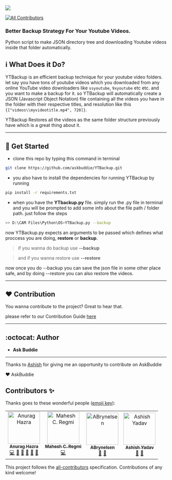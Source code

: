 <img align="center" src="./assets/logo.png" />


[![All Contributors](https://img.shields.io/badge/all_contributors-4-orange.svg?style=flat-square)](#contributors)

### **Better Backup Strategy For Your Youtube Videos.**

Python script to make JSON directory tree and downloading Youtube videos inside that folder automatically.

## :information_source: What Does it Do?
YTBackup is an efficient backup technique for your youtube video folders.
let say you have tons of youtube videos which you downloaded from any online YouTube video downloaders like ``ssyoutube``, ``9xyoutube`` etc etc. and you want to make a backup for it. so YTBackup will automatically create a JSON (Javascript Object Notation) file containing all the videos you have in the folder with their respective titles, and resolution like this ``{["videos\\myvideotitle.mp4", 720]}``.

YTBackup Restores all the videos as the same folder structure previously have which is a great thing about it.



----------

## :floppy_disk: Get Started

* clone this repo by typing this command in terminal

```bash
git clone https://github.com/askbuddie/YTBackup.git
```

* you also have to install the dependencies for running YTBackup by running

```bash
pip install -r requirements.txt
```

* when you have the **YTbackup.py** file. simply run the .py file in terminal and you will be prompted to add some info about the file path / folder path. just follow the steps

```bash
>> D:\CAM Files\Python\OS>YTBackup.py --backup
```

now YTBackup.py expects an arguments to be passed which defines what proccess you are doing, **restore** or **backup**.

> if you wanna do backup use **--backup**

> and if you wanna restore use **--restore** 

now once you do --backup you can save the json file in some other place safe, and by doing --restore you can also restore the videos.

----------

## :heart: Contribution
You wanna contribute to the project? Great to hear that.

please refer to our Contribution Guide [here](./CONTRIBUTING.md)

-----------

## :octocat: Author

- **Ask Buddie**

-----------

Thanks to [Ashish](https://github.com/ashiishme) for giving me an opportunity to contribute on AskBuddie

:heart: AskBuddie

## Contributors ✨

Thanks goes to these wonderful people ([emoji key](https://allcontributors.org/docs/en/emoji-key)):

<!-- ALL-CONTRIBUTORS-LIST:START - Do not remove or modify this section -->
<!-- prettier-ignore -->
<table>
  <tr>
    <td align="center"><a href="http://anuraghazra.github.io"><img src="https://avatars3.githubusercontent.com/u/35374649?v=4" width="100px;" alt="Anurag Hazra"/><br /><sub><b>Anurag Hazra</b></sub></a><br /><a href="https://github.com/askbuddie/YTBackup/commits?author=anuraghazra" title="Code">💻</a> <a href="https://github.com/askbuddie/YTBackup/commits?author=anuraghazra" title="Documentation">📖</a> <a href="#design-anuraghazra" title="Design">🎨</a> <a href="#ideas-anuraghazra" title="Ideas, Planning, & Feedback">🤔</a> <a href="#maintenance-anuraghazra" title="Maintenance">🚧</a> <a href="#tool-anuraghazra" title="Tools">🔧</a></td>
    <td align="center"><a href="http://geekyarthurs.github.io"><img src="https://avatars0.githubusercontent.com/u/36955694?v=4" width="100px;" alt="Mahesh C. Regmi"/><br /><sub><b>Mahesh C. Regmi</b></sub></a><br /><a href="https://github.com/askbuddie/YTBackup/commits?author=geekyarthurs" title="Code">💻</a></td>
    <td align="center"><a href="https://github.com/ABrynelsen"><img src="https://avatars3.githubusercontent.com/u/17970380?v=4" width="100px;" alt="ABrynelsen"/><br /><sub><b>ABrynelsen</b></sub></a><br /><a href="https://github.com/askbuddie/YTBackup/commits?author=ABrynelsen" title="Documentation">📖</a> <a href="https://github.com/askbuddie/YTBackup/issues?q=author%3AABrynelsen" title="Bug reports">🐛</a></td>
    <td align="center"><a href="http://www.ashiish.me"><img src="https://avatars3.githubusercontent.com/u/18111862?v=4" width="100px;" alt="Ashish Yadav"/><br /><sub><b>Ashish Yadav</b></sub></a><br /><a href="https://github.com/askbuddie/YTBackup/commits?author=ashiishme" title="Documentation">📖</a> <a href="#maintenance-ashiishme" title="Maintenance">🚧</a></td>
  </tr>
</table>

<!-- ALL-CONTRIBUTORS-LIST:END -->

This project follows the [all-contributors](https://github.com/all-contributors/all-contributors) specification. Contributions of any kind welcome!
